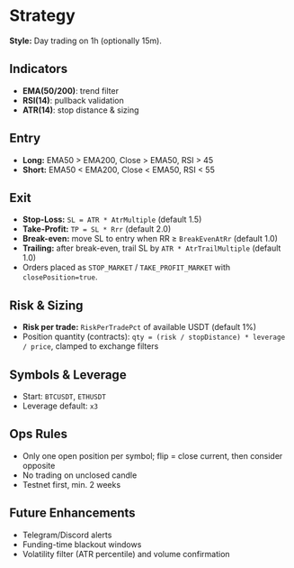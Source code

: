 # Strategy

**Style:** Day trading on 1h (optionally 15m).

## Indicators
- **EMA(50/200)**: trend filter
- **RSI(14)**: pullback validation
- **ATR(14)**: stop distance & sizing

## Entry
- **Long:** EMA50 > EMA200, Close > EMA50, RSI > 45
- **Short:** EMA50 < EMA200, Close < EMA50, RSI < 55

## Exit
- **Stop-Loss:** `SL = ATR * AtrMultiple` (default 1.5)
- **Take-Profit:** `TP = SL * Rrr` (default 2.0)
- **Break-even:** move SL to entry when RR ≥ `BreakEvenAtRr` (default 1.0)
- **Trailing:** after break-even, trail SL by `ATR * AtrTrailMultiple` (default 1.0)
- Orders placed as `STOP_MARKET` / `TAKE_PROFIT_MARKET` with `closePosition=true`.

## Risk & Sizing
- **Risk per trade:** `RiskPerTradePct` of available USDT (default 1%)
- Position quantity (contracts): `qty = (risk / stopDistance) * leverage / price`, clamped to exchange filters

## Symbols & Leverage
- Start: `BTCUSDT`, `ETHUSDT`
- Leverage default: `x3`

## Ops Rules
- Only one open position per symbol; flip = close current, then consider opposite
- No trading on unclosed candle
- Testnet first, min. 2 weeks

## Future Enhancements
- Telegram/Discord alerts
- Funding-time blackout windows
- Volatility filter (ATR percentile) and volume confirmation
